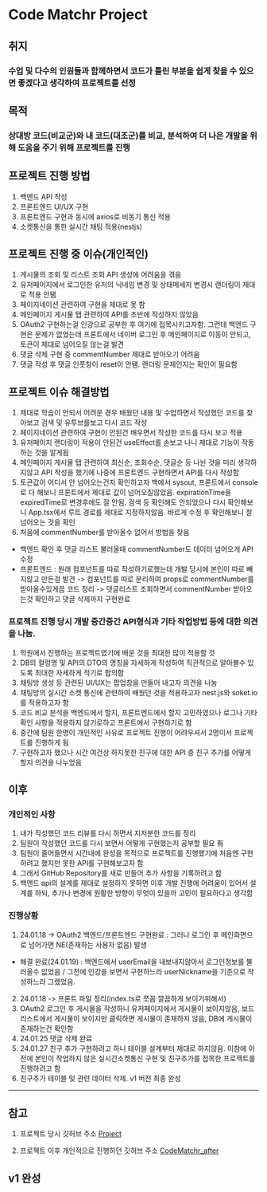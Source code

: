 # Code Matchr Project

## 취지
### 수업 및 다수의 인원들과 함께하면서 코드가 틀린 부분을 쉽게 찾을 수 있으면 좋겠다고 생각하여 프로젝트를 선정

## 목적
### 상대방 코드(비교군)와 내 코드(대조군)를 비교, 분석하여 더 나은 개발을 위해 도움을 주기 위해 프로젝트를 진행

## 프로젝트 진행 방법
1. 백엔드 API 작성 
2. 프론트엔드 UI/UX 구현
3. 프론트엔드 구현과 동시에 axios로 비동기 통신 적용
4. 소켓통신을 통한 실시간 채팅 적용(nestjs)

## 프로젝트 진행 중 이슈(개인적인)
1. 게시물의 조회 및 리스트 조회 API 생성에 어려움을 겪음 
2. 유저페이지에서 로그인한 유저의 닉네임 변경 및 상태메세지 변경시 랜더링이 제대로 적용 안됌
3. 페이지네이션 관련하여 구현을 제대로 못 함
4. 메인페이지 게시물 탭 관련하여 API를 초반에 작성하지 않았음
5. OAuth2 구현하는걸 인강으로 공부한 후 여기에 접목시키고자함. 그런데 백엔드 구현은 문제가 없었는데 프론트에서 네이버 로그인 후 메인페이지로 이동이 안되고, 토큰이 제대로 넘어오질 않는걸 발견
6. 댓글 삭제 구현 중 commentNumber 제대로 받아오기 어려움
7. 댓글 작성 후 댓글 인풋창이 reset이 안됌. 랜더링 문제인지는 확인이 필요함

## 프로젝트 이슈 해결방법
1. 제대로 학습이 안되서 어려운 경우 배웠던 내용 및 수업하면서 작성했던 코드를 찾아보고 검색 및 유투브를보고 다시 코드 작성
2. 페이지네이션 관련하여 구현이 안된건 배우면서 작성한 코드를 다시 보고 적용
3. 유저페이지 랜더링이 적용이 안된건 useEffect를 손보고 나니 제대로 기능이 작동하는 것을 알게됨
4. 메인페이지 게시물 탭 관련하여 최신순, 조회수순, 댓글순 등 나뉜 것을 미리 생각하지않고 API 작성을 했기에 나중에 프론트엔드 구현하면서 API를 다시 작성함
5. 토큰값이 어디서 안 넘어오는건지 확인하고자 백에서 sysout, 프론트에서 console로 다 해보니 프론트에서 제대로 값이 넘어오질않았음. expirationTime을 expiredTime로 변경후에도 잘 안됨. 검색 등 확인해도 안되었으나 다시 확인해보니 App.tsx에서 루트 경로를 제대로 지정하지않음. 바르게 수정 후 확인해보니 잘 넘어오는 것을 확인
6. 처음에 commentNumber를 받아올수 없어서 방법을 찾음
  - 백엔드 확인 후 댓글 리스트 불러올때 commentNumber도 데이터 넘어오게 API 수정
  - 프론트엔드 : 원래 컴포넌트를 따로 작성하기로했는데 개발 당시에 본인이 따로 빼지않고 만든걸 발견 -> 컴포넌트를 따로 분리하여 props로 commentNumber를 받아올수있게끔 코드 정리 -> 댓글리스트 조회하면서 commentNumber 받아오는것 확인하고 댓글 삭제까지 구현완료

### 프로젝트 진행 당시 개발 중간중간 API형식과 기타 작업방법 등에 대한 의견을 나눔.
1. 학원에서 진행하는 프로젝트였기에 배운 것을 최대한 많이 적용할 것
2. DB의 컬렁명 및 API의 DTO의 명칭을 자세하게 작성하여 직관적으로 알아볼수 있도록 최대한 자세하게 적기로 합의함
3. 채팅방 생성 등 관련된 UI/UX는 팝업창을 만들어 내고자 의견을 나눔
4. 채팅방의 실시간 소켓 통신에 관련하여 배웠던 것을 적용하고자 nest.js와 soket.io를 적용하고자 함
5. 코드 비교 분석을 백엔드에서 할지, 프론트엔드에서 할지 고민하였으나 로그나 기타 확인 사항을 적용하지 않기로하고 프론트에서 구현하기로 함
6. 중간에 팀원 한명이 개인적인 사유로 프로젝트 진행이 어려우셔서 2명이서 프로젝트를 진행하게 됨 
7. 구현하고자 했으나 시간 여건상 하지못한 친구에 대한 API 중 친구 추가를 어떻게 할지 의견을 나누었음

## 이후
### 개인적인 사항
1. 내가 작성했던 코드 리뷰를 다시 하면서 지저분한 코드를 정리
2. 팀원이 작성했던 코드를 다시 보면서 어떻게 구현했는지 공부할 필요 有
3. 팀원이 줄어들면서 시간내에 완성을 목적으로 프로젝트를 진행했기에 처음엔 구현하려고 했지만 못한 API를 구현해보고자 함
4. 그래서 GitHub Repository를 새로 만들어 추가 사항을 기록하려고 함
5. 백엔드 api의 설계를 제대로 설정하지 못하면 이후 개발 진행에 어려움이 있어서 설계를 하되, 추가나 변경에 원활한 방향이 무엇이 있을까 고민이 필요하다고 생각함

### 진행상황
1. 24.01.18 -> OAuth2 백엔드/프론트엔드 구현완료 : 그러나 로그인 후 메인화면으로 넘어가면 NE(존재하는 사용자 없음) 발생
  - 해결 완료(24.01.19) : 백엔드에서 userEmail을 내보내지않아서 로그인정보를 불러올수 없었음 / 그전에 인강을 보면서 구현하느라 userNickname을 기준으로 작성하느라 그랬었음.
2. 24.01.18 -> 프론트 파일 정리(index.ts로 쪼꼼 깔끔하게 보이기위해서)
3. OAuth2 로그인 후 게시물을 작성하니 유저페이지에서 게시물이 보이지않음, 보드리스트에서 게시물이 보이지만 클릭하면 게시물이 존재하지 않음, DB에 게시물이 존재하는건 확인함  
4. 24.01.25 댓글 삭제 완료
5. 24.01.27 친구 추가 구현하려고 하니 테이블 설계부터 제대로 하지않음. 이참에 이전에 본인이 작업하지 않은 실시간소켓통신 구현 및 친구추가를 접목한 프로젝트를 진행하려고 함
6. 친구추가 테이블 및 관련 데이터 삭제. v1 버전 최종 완성

***

## 참고 
1. 프로젝트 당시 깃허브 주소
[Project](https://github.com/CodeMatchr/Project)

2. 프로젝트 이후 개인적으로 진행하던 깃허브 주소
[CodeMatchr_after](https://github.com/newstar1234/CodeMatchr_after)

## v1 완성